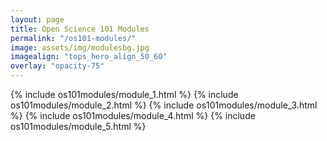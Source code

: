 ```yaml
---
layout: page
title: Open Science 101 Modules
permalink: "/os101-modules/"
image: assets/img/modulesbg.jpg
imagealign: "tops_hero_align_50_60"
overlay: "opacity-75"
---
```


{% include os101modules/module_1.html %}
{% include os101modules/module_2.html %}
{% include os101modules/module_3.html %}
{% include os101modules/module_4.html %}
{% include os101modules/module_5.html %}